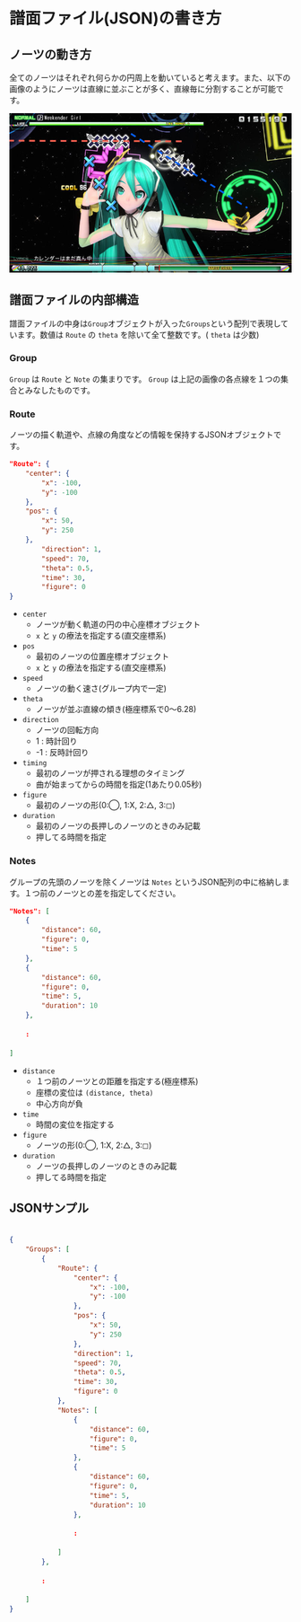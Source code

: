 # 譜面ファイル(JSON)の書き方

## ノーツの動き方

全てのノーツはそれぞれ何らかの円周上を動いていると考えます。また、以下の画像のようにノーツは直線に並ぶことが多く、直線毎に分割することが可能です。

![ノーツの動き方](img/diva.jpg)

## 譜面ファイルの内部構造

譜面ファイルの中身は`Group`オブジェクトが入った`Groups`という配列で表現しています。数値は `Route` の `theta` を除いて全て整数です。( `theta` は少数)

### Group

`Group` は `Route` と `Note` の集まりです。 `Group` は上記の画像の各点線を１つの集合とみなしたものです。

### Route

ノーツの描く軌道や、点線の角度などの情報を保持するJSONオブジェクトです。

```json
"Route": {
	"center": {
        "x": -100, 
        "y": -100
    }, 
    "pos": {
        "x": 50, 
        "y": 250
    }, 
        "direction": 1, 
        "speed": 70, 
        "theta": 0.5,
        "time": 30,
        "figure": 0
}
```

- `center`
	- ノーツが動く軌道の円の中心座標オブジェクト
	- `x` と `y` の療法を指定する(直交座標系)
- `pos`
	- 最初のノーツの位置座標オブジェクト
	- `x` と `y` の療法を指定する(直交座標系)
- `speed`
	- ノーツの動く速さ(グループ内で一定)
- `theta`
	- ノーツが並ぶ直線の傾き(極座標系で0〜6.28)
- `direction`
	- ノーツの回転方向
	-  1 : 時計回り
	- -1 : 反時計回り
- `timing`
	- 最初のノーツが押される理想のタイミング
	- 曲が始まってからの時間を指定(1あたり0.05秒)
- `figure`
	- 最初のノーツの形(0:◯, 1:X, 2:△, 3:◻)
- `duration`
	- 最初のノーツの長押しのノーツのときのみ記載
	- 押してる時間を指定

### Notes

グループの先頭のノーツを除くノーツは `Notes` というJSON配列の中に格納します。１つ前のノーツとの差を指定してください。

```json
"Notes": [
	{
		"distance": 60, 
		"figure": 0, 
		"time": 5
	}, 
	{
		"distance": 60, 
		"figure": 0,
		"time": 5,
		"duration": 10
	},
	
	:
	
]
```

- `distance`
	- １つ前のノーツとの距離を指定する(極座標系)
	- 座標の変位は `(distance, theta)`
	- 中心方向が負
- `time`
	- 時間の変位を指定する
- `figure`
	- ノーツの形(0:◯, 1:X, 2:△, 3:◻)
- `duration`
	- ノーツの長押しのノーツのときのみ記載
	- 押してる時間を指定

## JSONサンプル

```json

{
    "Groups": [
        {
            "Route": {
                "center": {
                    "x": -100, 
                    "y": -100
                }, 
                "pos": {
                    "x": 50, 
                    "y": 250
                }, 
                "direction": 1, 
                "speed": 70, 
                "theta": 0.5,
                "time": 30,
                "figure": 0
            }, 
            "Notes": [
                {
                    "distance": 60, 
                    "figure": 0, 
                    "time": 5
                }, 
                {
                    "distance": 60, 
                    "figure": 0, 
                    "time": 5,
                    "duration": 10
                },
                
                :
                
            ]
        },
        
        :
        
    ]
}
```